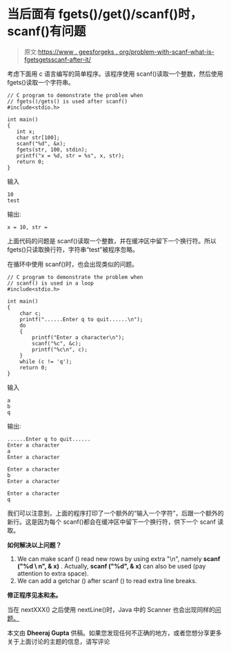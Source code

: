 # 当后面有 fgets()/get()/scanf()时，scanf()有问题

> 原文:[https://www . geesforgeks . org/problem-with-scanf-what-is-fgetsgetsscanf-after-it/](https://www.geeksforgeeks.org/problem-with-scanf-when-there-is-fgetsgetsscanf-after-it/)

考虑下面用 c 语言编写的简单程序。该程序使用 scanf()读取一个整数，然后使用 fgets()读取一个字符串。

```
// C program to demonstrate the problem when
// fgets()/gets() is used after scanf()
#include<stdio.h>

int main()
{
   int x;
   char str[100];
   scanf("%d", &x);
   fgets(str, 100, stdin);
   printf("x = %d, str = %s", x, str);
   return 0;
}
```

输入

```
10
test
```

输出:

```
x = 10, str =  
```

上面代码的问题是 scanf()读取一个整数，并在缓冲区中留下一个换行符。所以 fgets()只读取换行符，字符串“test”被程序忽略。

在循环中使用 scanf()时，也会出现类似的问题。

```
// C program to demonstrate the problem when
// scanf() is used in a loop
#include<stdio.h>

int main()
{
    char c;
    printf("......Enter q to quit......\n");
    do
    {
        printf("Enter a character\n");
        scanf("%c", &c);
        printf("%c\n", c);
    }
    while (c != 'q');
    return 0;
}
```

输入

```
a
b
q
```

输出:

```
......Enter q to quit......
Enter a character
a
Enter a character

Enter a character
b
Enter a character

Enter a character
q
```

我们可以注意到，上面的程序打印了一个额外的“输入一个字符”，后跟一个额外的新行。这是因为每个 scanf()都会在缓冲区中留下一个换行符，供下一个 scanf 读取。

**如何解决以上问题？**

1.  We can make scanf () read new rows by using extra "\n", namely **scanf ("%d \ n", & x)** . Actually, **scanf ("%d", & x)** can also be used (pay attention to extra space).
2.  We can add a getchar () after scanf () to read extra line breaks.

**修正程序见[本](https://ide.geeksforgeeks.org/nnfP2h)和[本](https://ide.geeksforgeeks.org/BAD6dR)。**

当在 nextXXX() 之后使用 nextLine()时，Java 中的 Scanner 也会出现同样的[问题。](https://www.geeksforgeeks.org/difference-between-scanner-and-bufferreader-class-in-java/)

本文由 **Dheeraj Gupta** 供稿。如果您发现任何不正确的地方，或者您想分享更多关于上面讨论的主题的信息，请写评论